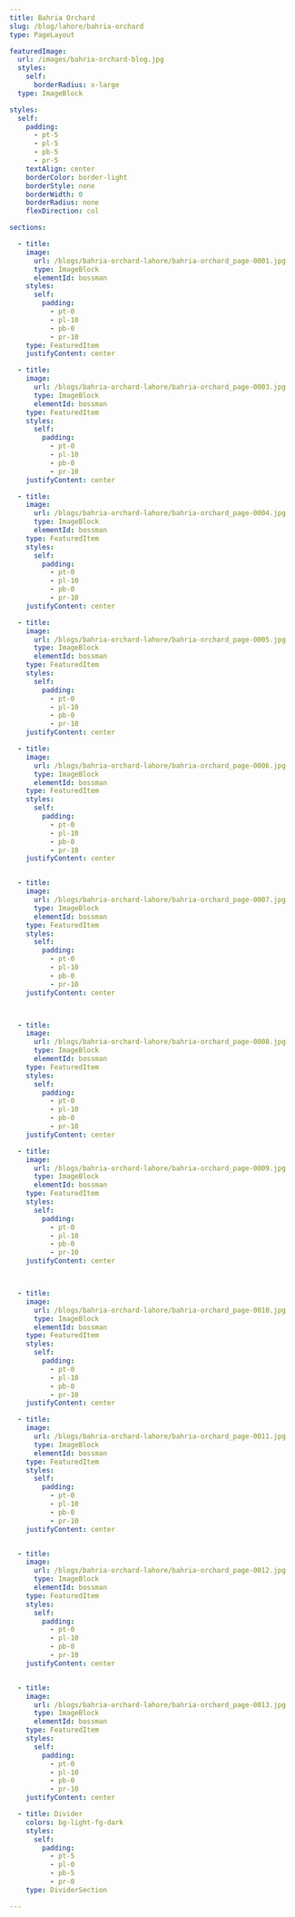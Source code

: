 ```yaml
---
title: Bahria Orchard
slug: /blog/lahore/bahria-orchard
type: PageLayout

featuredImage:
  url: /images/bahria-orchard-blog.jpg
  styles:
    self:
      borderRadius: x-large
  type: ImageBlock

styles:
  self:
    padding:
      - pt-5
      - pl-5
      - pb-5
      - pr-5
    textAlign: center
    borderColor: border-light
    borderStyle: none
    borderWidth: 0
    borderRadius: none
    flexDirection: col

sections:

  - title:
    image:
      url: /blogs/bahria-orchard-lahore/bahria-orchard_page-0001.jpg
      type: ImageBlock
      elementId: bossman
    styles:
      self:
        padding:
          - pt-0
          - pl-10
          - pb-0
          - pr-10
    type: FeaturedItem
    justifyContent: center

  - title:
    image:
      url: /blogs/bahria-orchard-lahore/bahria-orchard_page-0003.jpg
      type: ImageBlock
      elementId: bossman
    type: FeaturedItem
    styles:
      self:
        padding:
          - pt-0
          - pl-10
          - pb-0
          - pr-10
    justifyContent: center

  - title:
    image:
      url: /blogs/bahria-orchard-lahore/bahria-orchard_page-0004.jpg
      type: ImageBlock
      elementId: bossman
    type: FeaturedItem
    styles:
      self:
        padding:
          - pt-0
          - pl-10
          - pb-0
          - pr-10
    justifyContent: center

  - title:
    image:
      url: /blogs/bahria-orchard-lahore/bahria-orchard_page-0005.jpg
      type: ImageBlock
      elementId: bossman
    type: FeaturedItem
    styles:
      self:
        padding:
          - pt-0
          - pl-10
          - pb-0
          - pr-10
    justifyContent: center

  - title:
    image:
      url: /blogs/bahria-orchard-lahore/bahria-orchard_page-0006.jpg
      type: ImageBlock
      elementId: bossman
    type: FeaturedItem
    styles:
      self:
        padding:
          - pt-0
          - pl-10
          - pb-0
          - pr-10
    justifyContent: center


  - title:
    image:
      url: /blogs/bahria-orchard-lahore/bahria-orchard_page-0007.jpg
      type: ImageBlock
      elementId: bossman
    type: FeaturedItem
    styles:
      self:
        padding:
          - pt-0
          - pl-10
          - pb-0
          - pr-10
    justifyContent: center



  - title:
    image:
      url: /blogs/bahria-orchard-lahore/bahria-orchard_page-0008.jpg
      type: ImageBlock
      elementId: bossman
    type: FeaturedItem
    styles:
      self:
        padding:
          - pt-0
          - pl-10
          - pb-0
          - pr-10
    justifyContent: center

  - title:
    image:
      url: /blogs/bahria-orchard-lahore/bahria-orchard_page-0009.jpg
      type: ImageBlock
      elementId: bossman
    type: FeaturedItem
    styles:
      self:
        padding:
          - pt-0
          - pl-10
          - pb-0
          - pr-10
    justifyContent: center



  - title:
    image:
      url: /blogs/bahria-orchard-lahore/bahria-orchard_page-0010.jpg
      type: ImageBlock
      elementId: bossman
    type: FeaturedItem
    styles:
      self:
        padding:
          - pt-0
          - pl-10
          - pb-0
          - pr-10
    justifyContent: center

  - title:
    image:
      url: /blogs/bahria-orchard-lahore/bahria-orchard_page-0011.jpg
      type: ImageBlock
      elementId: bossman
    type: FeaturedItem
    styles:
      self:
        padding:
          - pt-0
          - pl-10
          - pb-0
          - pr-10
    justifyContent: center


  - title:
    image:
      url: /blogs/bahria-orchard-lahore/bahria-orchard_page-0012.jpg
      type: ImageBlock
      elementId: bossman
    type: FeaturedItem
    styles:
      self:
        padding:
          - pt-0
          - pl-10
          - pb-0
          - pr-10
    justifyContent: center


  - title:
    image:
      url: /blogs/bahria-orchard-lahore/bahria-orchard_page-0013.jpg
      type: ImageBlock
      elementId: bossman
    type: FeaturedItem
    styles:
      self:
        padding:
          - pt-0
          - pl-10
          - pb-0
          - pr-10
    justifyContent: center

  - title: Divider
    colors: bg-light-fg-dark
    styles:
      self:
        padding:
          - pt-5
          - pl-0
          - pb-5
          - pr-0
    type: DividerSection

---
```

